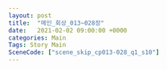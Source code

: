 ```yaml
---
layout: post
title:  "메인_회상_013~028장"
date:   2021-02-02 09:00:00 +0000
categories: Main
Tags: Story Main
SceneCode: ["scene_skip_cp013-028_q1_s10"]
---
```

